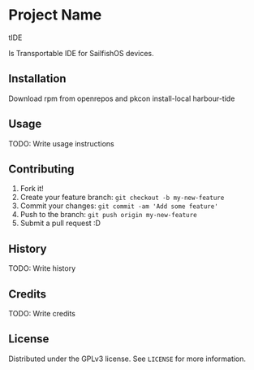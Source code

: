  
# Project Name

tIDE

Is Transportable IDE for SailfishOS devices.

## Installation

Download rpm from openrepos and pkcon install-local harbour-tide

## Usage

TODO: Write usage instructions

## Contributing

1. Fork it!
2. Create your feature branch: `git checkout -b my-new-feature`
3. Commit your changes: `git commit -am 'Add some feature'`
4. Push to the branch: `git push origin my-new-feature`
5. Submit a pull request :D

## History

TODO: Write history

## Credits

TODO: Write credits

## License

Distributed under the GPLv3 license. See ``LICENSE`` for more information.

